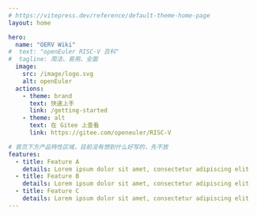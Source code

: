 ```yaml
---
# https://vitepress.dev/reference/default-theme-home-page
layout: home

hero:
  name: "OERV Wiki"
#  text: "openEuler RISC-V 百科"
#  tagline: 简洁、易用、全面
  image:
    src: /image/logo.svg
    alt: openEuler
  actions:
    - theme: brand
      text: 快速上手
      link: /getting-started
    - theme: alt
      text: 在 Gitee 上查看
      link: https://gitee.com/openeuler/RISC-V

# 首页下方产品特性区域，目前没有想到什么好写的，先不放
features:
  - title: Feature A
    details: Lorem ipsum dolor sit amet, consectetur adipiscing elit
  - title: Feature B
    details: Lorem ipsum dolor sit amet, consectetur adipiscing elit
  - title: Feature C
    details: Lorem ipsum dolor sit amet, consectetur adipiscing elit
---
```


